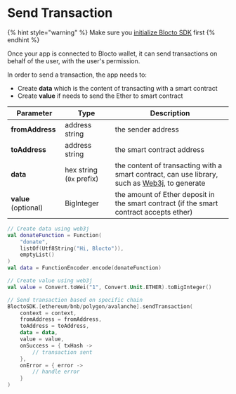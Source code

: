 # Send Transaction

{% hint style="warning" %}
Make sure you [initialize Blocto SDK](getting-started.md) first
{% endhint %}

Once your app is connected to Blocto wallet, it can send transactions on behalf of the user, with the user's permission.

In order to send a transaction, the app needs to:

* Create **data** which is the content of transacting with a smart contract
* Create **value** if needs to send the Ether to smart contract

| Parameter            | Type                     | Description                                                                                                                     |
| -------------------- | ------------------------ | ------------------------------------------------------------------------------------------------------------------------------- |
| **fromAddress**      | address string           | the sender address                                                                                                              |
| **toAddress**        | address string           | the smart contract address                                                                                                      |
| **data**             | hex string (`0x` prefix) | the content of transacting with a smart contract, can use library, such as [Web3j](https://github.com/web3j/web3j), to generate |
| **value** (optional) | BigInteger               | the amount of Ether deposit in the smart contract (if the smart contract accepts ether)                                         |

```kotlin
// Create data using web3j
val donateFunction = Function(
    "donate", 
    listOf(Utf8String("Hi, Blocto")), 
    emptyList()
)
val data = FunctionEncoder.encode(donateFunction)

// Create value using web3j
val value = Convert.toWei("1", Convert.Unit.ETHER).toBigInteger()

// Send transaction based on specific chain
BloctoSDK.[ethereum/bnb/polygon/avalanche].sendTransaction(
    context = context,
    fromAddress = fromAddress,
    toAddress = toAddress,
    data = data,
    value = value,
    onSuccess = { txHash ->
        // transaction sent
    },
    onError = { error ->
        // handle error
    }
)
```
